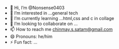 - 👋 Hi, I’m @Nonsense0403
- 👀 I’m interested in ...general tech
- 🌱 I’m currently learning ...html,css and c in collage
- 💞️ I’m looking to collaborate on ...
- 📫 How to reach me chinmay.s.satam@gmail.com
- 😄 Pronouns: he/him
- ⚡ Fun fact: ...

<!---
Nonsense0403/Nonsense0403 is a ✨ special ✨ repository because its `README.md` (this file) appears on your GitHub profile.
You can click the Preview link to take a look at your changes.
--->
